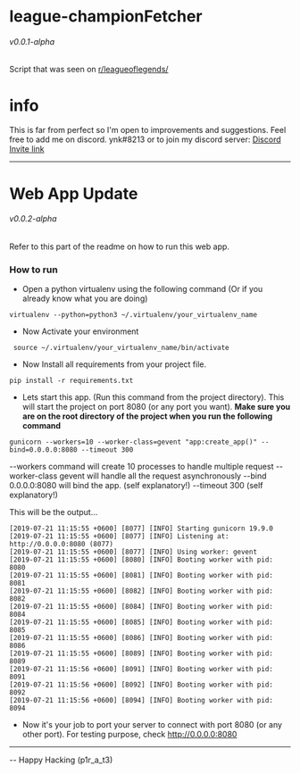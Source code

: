 # league-championFetcher 
###### v0.0.1-alpha
Script that was seen on [r/leagueoflegends/](https://www.reddit.com/r/leagueoflegends/comments/cctwey/i_created_a_program_to_calculate_how_many_times/)

# info
This is far from perfect so I'm open to improvements and suggestions. 
Feel free to add me on discord. ynk#8213 or to join my discord server: [Discord Invite link](https://discordapp.com/invite/gweJvhp)


-------------------------------------------------------------
# Web App Update
###### v0.0.2-alpha
Refer to this part of the readme on how to run this web app.

### How to run
* Open a python virtualenv using the following command (Or if you already know what you are doing)
    
```
virtualenv --python=python3 ~/.virtualenv/your_virtualenv_name
```
* Now Activate your environment
```
 source ~/.virtualenv/your_virtualenv_name/bin/activate
```
* Now Install all requirements from your project file.
```
pip install -r requirements.txt
```
* Lets start this app. (Run this command from the project directory). This will start the project on port 8080 (or any port you want).
<b> Make sure you are on the root directory of the project when you run the following command </b>
```
gunicorn --workers=10 --worker-class=gevent "app:create_app()" --bind=0.0.0.0:8080 --timeout 300
```

--workers command will create 10 processes to handle multiple request
--worker-class gevent will handle all the request asynchronously
--bind 0.0.0.0:8080 will bind the app. (self explanatory!)
--timeout 300 (self explanatory!)

This will be the output... 
```
[2019-07-21 11:15:55 +0600] [8077] [INFO] Starting gunicorn 19.9.0
[2019-07-21 11:15:55 +0600] [8077] [INFO] Listening at: http://0.0.0.0:8080 (8077)
[2019-07-21 11:15:55 +0600] [8077] [INFO] Using worker: gevent
[2019-07-21 11:15:55 +0600] [8080] [INFO] Booting worker with pid: 8080
[2019-07-21 11:15:55 +0600] [8081] [INFO] Booting worker with pid: 8081
[2019-07-21 11:15:55 +0600] [8082] [INFO] Booting worker with pid: 8082
[2019-07-21 11:15:55 +0600] [8084] [INFO] Booting worker with pid: 8084
[2019-07-21 11:15:55 +0600] [8085] [INFO] Booting worker with pid: 8085
[2019-07-21 11:15:55 +0600] [8086] [INFO] Booting worker with pid: 8086
[2019-07-21 11:15:55 +0600] [8089] [INFO] Booting worker with pid: 8089
[2019-07-21 11:15:56 +0600] [8091] [INFO] Booting worker with pid: 8091
[2019-07-21 11:15:56 +0600] [8092] [INFO] Booting worker with pid: 8092
[2019-07-21 11:15:56 +0600] [8094] [INFO] Booting worker with pid: 8094
```
* Now it's your job to port your server to connect with port 8080 (or any other port). For testing purpose,
check http://0.0.0.0:8080

-------------------------------------------------------

-- Happy Hacking (p1r_a_t3)
